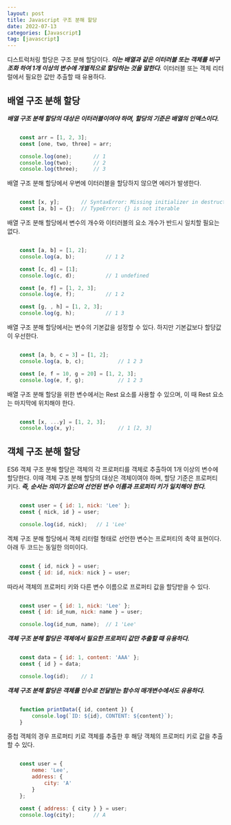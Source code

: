 ```yaml
---
layout: post
title: Javascript 구조 분해 할당
date: 2022-07-13
categories: [Javascript]
tag: [javascript]
---
```


디스트럭처링 할당은 구조 분해 할당이다. ***이는 배열과 같은 이터러블 또는 객체를 비구조화 하여 1개 이상의 변수에 개별적으로 할당하는 것을 말한다.*** 이터러블 또는 객체 리터럴에서 필요한 값만 추출할 때 유용하다.

## 배열 구조 분해 할당

***배열 구조 분해 할당의 대상은 이터러블이여야 하며, 할당의 기준은 배열의 인덱스이다.***

```javascript

    const arr = [1, 2, 3];
    const [one, two, three] = arr;

    console.log(one);       // 1
    console.log(two);       // 2
    console.log(three);     // 3

```

배열 구조 분해 할당에서 우변에 이터러블을 할당하지 않으면 에러가 발생한다.

```javascript

    const [x, y];       // SyntaxError: Missing initializer in destructuring declaration
    const [a, b] = {};  // TypeError: {} is not iterable

```

배열 구조 분해 할당에서 변수의 개수와 이터러블의 요소 개수가 반드시 일치할 필요는 없다.

```javascript

    const [a, b] = [1, 2];
    console.log(a, b);          // 1 2

    const [c, d] = [1];
    console.log(c, d);          // 1 undefined

    const [e, f] = [1, 2, 3];   
    console.log(e, f);          // 1 2

    const [g, , h] = [1, 2, 3];
    console.log(g, h);          // 1 3

```

배열 구조 분해 할당에서는 변수의 기본값을 설정할 수 있다. 하지만 기본값보다 할당값이 우선한다.

```javascript

    const [a, b, c = 3] = [1, 2];
    console.log(a, b, c);           // 1 2 3

    const [e, f = 10, g = 20] = [1, 2, 3];
    console.log(e, f, g);           // 1 2 3

```

배열 구조 분해 할당을 위한 변수에서는 Rest 요소를 사용할 수 있으며, 이 때 Rest 요소는 마지막에 위치해야 한다.

```javascript

    const [x, ...y] = [1, 2, 3];
    console.log(x, y);              // 1 [2, 3]

```

## 객체 구조 분해 할당

ES6 객체 구조 분해 할당은 객체의 각 프로퍼티를 객체로 추출하여 1개 이상의 변수에 할당한다. 이때 객체 구조 분해 할당의 대상은 객체이여야 하며, 할당 기준은 프로퍼티 키다. ***즉, 순서는 의미가 없으며 선언된 변수 이름과 프로퍼티 키가 일치해야 한다.***

```javascript

    const user = { id: 1, nick: 'Lee' };
    const { nick, id } = user;

    console.log(id, nick);   // 1 'Lee'

```

겍체 구조 분해 할당에서 객체 리터럴 형태로 선언한 변수는 프로퍼티의 축약 표현이다. 아래 두 코드는 동일한 의미이다.

```javascript

    const { id, nick } = user;
    const { id: id, nick: nick } = user;

```

따라서 객체의 프로퍼티 키와 다른 변수 이름으로 프로퍼티 값을 할당받을 수 있다.

```javascript

    const user = { id: 1, nick: 'Lee' };
    const { id: id_num, nick: name } = user;

    console.log(id_num, name);  // 1 'Lee'

```

***객체 구조 분해 할당은 객체에서 필요한 프로퍼티 값만 추출할 때 유용하다.***

```javascript

    const data = { id: 1, content: 'AAA' };
    const { id } = data;

    console.log(id);    // 1

```

***객체 구조 분해 할당은 객체를 인수로 전달받는 함수의 매개변수에서도 유용하다.***

```javascript

    function printData({ id, content }) {
        console.log(`ID: ${id}, CONTENT: ${content}`);
    }

```

중첩 객체의 경우 프로퍼티 키로 객체를 추출한 후 해당 객체의 프로퍼티 키로 값을 추출할 수 있다.

```javascript

    const user = {
        neme: 'Lee',
        address: {
            city: 'A'
        }
    };

    const { address: { city } } = user;
    console.log(city);      // A 

```
